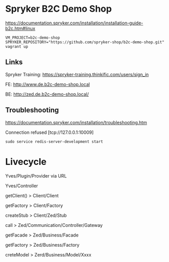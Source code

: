 # Spryker B2C Demo Shop



https://documentation.spryker.com/installation/installation-guide-b2c.htm#linux

    
    VM_PROJECT=b2c-demo-shop SPRYKER_REPOSITORY="https://github.com/spryker-shop/b2c-demo-shop.git" vagrant up



## Links

Spryker Training:
https://spryker-training.thinkific.com/users/sign_in

FE:
http://www.de.b2c-demo-shop.local

BE:
http://zed.de.b2c-demo-shop.local/


## Troubleshooting
https://documentation.spryker.com/installation/troubleshooting.htm

Connection refused [tcp://127.0.0.1:10009]
    
    sudo service redis-server-development start



# Livecycle

Yves/Plugin/Provider
via URL

Yves/Controller

getClient() > Client/Client

getFactory > Client/Factory

createStub > Client/Zed/Stub

call > Zed/Communication/Controller/Gateway

getFacade > Zed/Business/Facade

getFactory > Zed/Business/Factory

creteModel > Zerd/Business/Model/Xxxx


